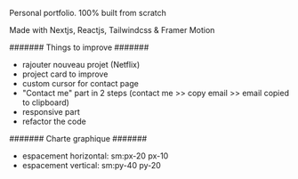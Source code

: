 Personal portfolio. 100% built from scratch

Made with Nextjs, Reactjs, Tailwindcss & Framer Motion

####### Things to improve #######
- rajouter nouveau projet (Netflix)
- project card to improve
- custom cursor for contact page
- "Contact me" part in 2 steps (contact me >> copy email >> email copied to clipboard)
- responsive part
- refactor the code

####### Charte graphique #######
- espacement horizontal: sm:px-20 px-10
- espacement vertical: sm:py-40 py-20